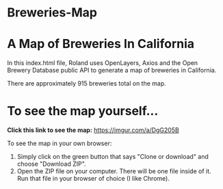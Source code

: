 # Breweries-Map

<h1>A Map of Breweries In California</h1>

In this index.html file, Roland uses OpenLayers, Axios and the Open Brewery Database public API to generate a map of breweries in California.

There are approximately 915 breweries total on the map.

<h1>To see the map yourself...</h1>

<strong>Click this link to see the map:</strong> https://imgur.com/a/DgG205B

To see the map in your own browser:

1) Simply click on the green button that says "Clone or download" and choose "Download ZIP".
2) Open the ZIP file on your computer. There will be one file inside of it. Run that file in your browser of choice (I like Chrome).
